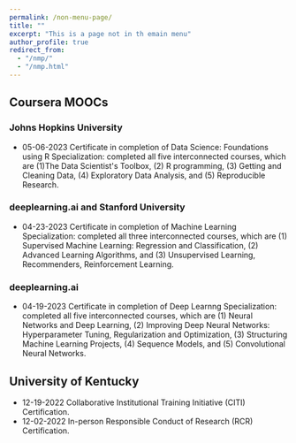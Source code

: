 ```yaml
---
permalink: /non-menu-page/
title: ""
excerpt: "This is a page not in th emain menu"
author_profile: true
redirect_from: 
  - "/nmp/"
  - "/nmp.html"
---
```

## Coursera MOOCs

### Johns Hopkins University
  * 05-06-2023 Certificate in completion of Data Science: Foundations using R Specialization: completed all five interconnected courses, which are (1)The Data Scientist's Toolbox, (2) R programming, (3) Getting and Cleaning Data, (4) Exploratory Data Analysis, and (5) Reproducible Research.

### deeplearning.ai and Stanford University
  * 04-23-2023 Certificate in completion of Machine Learning Specialization: completed all three interconnected courses, which are (1) Supervised Machine Learning: Regression and Classification, (2) Advanced Learning Algorithms, and (3) Unsupervised Learning, Recommenders, Reinforcement Learning.

### deeplearning.ai 
 
  * 04-19-2023 Certificate in completion of Deep Learnng Specialization: completed all five interconnected courses, which are (1) Neural Networks and Deep Learning, (2) Improving Deep Neural Networks: Hyperparameter Tuning, Regularization and Optimization, (3) Structuring Machine Learning Projects, (4) Sequence Models, and (5) Convolutional Neural Networks.

## University of Kentucky
  * 12-19-2022 Collaborative Institutional Training Initiative (CITI) Certification.
  * 12-02-2022 In-person Responsible Conduct of Research (RCR) Certification.
